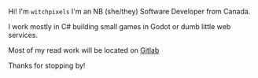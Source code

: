 Hi! I'm `witchpixels` I'm an NB (she/they) Software Developer from Canada.

I work mostly in C# building small games in Godot or dumb little web services.

Most of my read work will be located on [Gitlab](https://gitlab.com/witchpixels)

Thanks for stopping by!
